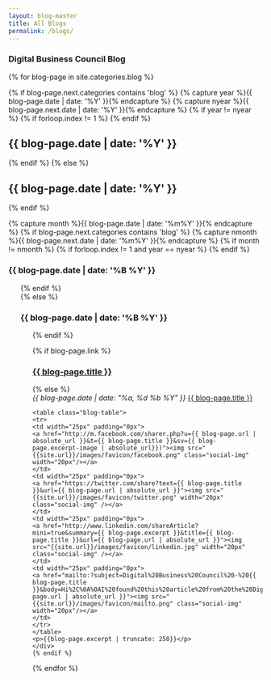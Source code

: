 ```yaml
---
layout: blog-master
title: All Blogs
permalink: /blogs/
---
```


### Digital Business Council Blog

<div>
  {% for blog-page in site.categories.blog  %}


  {% if blog-page.next.categories contains 'blog' %}
   {% capture year %}{{ blog-page.date | date: '%Y' }}{% endcapture %}
    {% capture nyear %}{{ blog-page.next.date | date: '%Y' }}{% endcapture %}
    {% if year != nyear %}
      {% if forloop.index != 1 %}
        </ul>
      {% endif %}  
      <h2>{{ blog-page.date | date: '%Y' }}</h2>
     {% endif %}
  {% else %}
   <h2>{{ blog-page.date | date: '%Y' }}</h2>
  {% endif %}

  {% capture month %}{{ blog-page.date | date: '%m%Y' }}{% endcapture %}
  {% if blog-page.next.categories contains 'blog' %}
    {% capture nmonth %}{{ blog-page.next.date | date: '%m%Y' }}{% endcapture %}
    {% if month != nmonth %}
      {% if forloop.index != 1 and year == nyear %}
        </ul>
      {% endif %}
      <h3>{{ blog-page.date | date: '%B %Y' }}</h3><ul>
     {% endif %}  
  {% else %}
    <h3>{{ blog-page.date | date: '%B %Y' }}</h3><ul>
  {% endif %}

{% if blog-page.link %}
    <h3 class="link-post">
    <a href="{{ site.baseurl }}{{ post.url }}" title="{{ blog-page.title }}">{{ blog-page.title }}</a>
    <a href="{{ blog-page.link }}" target="_blank" title="{{ blog-page.title }}"><i class="fa fa-link"></i></a></h3>
{% else %}
    <div class="blog-excerpt">
        <i>{{ blog-page.date | date: "%a, %d %b %Y" }}</i>
        <a href="{{ blog-page.url | absolute_url }}">{{ blog-page.title }}</a>
  
    <table class="blog-table">
    <tr>
    <td width="25px" padding="0px">
    <a href="http://m.facebook.com/sharer.php?u={{ blog-page.url | absolute_url }}&t={{ blog-page.title }}&sv={{ blog-page.excerpt-image | absolute_url}})"><img src="{{site.url}}/images/favicon/facebook.png" class="social-img" width="20px"/></a>
    </td>
    <td width="25px" padding="0px">
    <a href="https://twitter.com/share?text={{ blog-page.title }}&url={{ blog-page.url | absolute_url }}"><img src="{{site.url}}/images/favicon/twitter.png" width="20px" class="social-img" /></a>
    </td>
    <td width="25px" padding="0px">
    <a href="http://www.linkedin.com/shareArticle?mini=true&summary={{ blog-page.excerpt }}&title={{ blog-page.title }}&url={{ blog-page.url | absolute_url }}"><img src="{{site.url}}/images/favicon/linkedin.jpg" width="20px" class="social-img" /></a>
    </td>
    <td width="25px" padding="0px">
    <a href="mailto:?subject=Digital%20Business%20Council%20-%20{{ blog-page.title }}&body=Hi%2C%0A%0AI%20found%20this%20article%20from%20the%20Digital%20Business%20Council%20that%20I%20thought%20you%20might%20be%20interested%20in%3A%20%0A%0A{{blog-page.url | absolute_url }}"><img src="{{site.url}}/images/favicon/mailto.png" class="social-img" width="20px"/></a>
    </td>
    </tr>
    </table>
    <p>{{blog-page.excerpt | truncate: 250}}</p>
    </div>
    {% endif %}
    
  {% endfor %}
  
